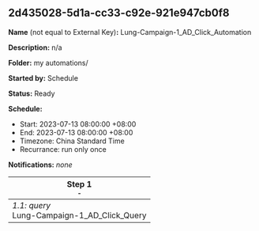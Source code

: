 ## 2d435028-5d1a-cc33-c92e-921e947cb0f8

**Name** (not equal to External Key)**:** Lung-Campaign-1_AD_Click_Automation

**Description:** n/a

**Folder:** my automations/

**Started by:** Schedule

**Status:** Ready

**Schedule:**

* Start: 2023-07-13 08:00:00 +08:00
* End: 2023-07-13 08:00:00 +08:00
* Timezone: China Standard Time
* Recurrance: run only once

**Notifications:** _none_


| Step 1<br>_<small>-</small>_ |
| --- |
| _1.1: query_<br>Lung-Campaign-1_AD_Click_Query |
